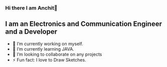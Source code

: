 ### Hi there I am Anchit👋

## I am an Electronics and Communication Engineer and a Developer


- 🔭 I’m currently working on myself.
- 🌱 I’m currently learning JAVA.
- 👯 I’m looking to collaborate on any projects
- ⚡ Fun fact: I love to Draw Sketches.
